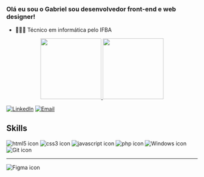 ### Olá eu sou o Gabriel sou desenvolvedor front-end e web designer!

- 👨🏽‍💻 Técnico em informática pelo IFBA

<div align="center">
  <a href="https://github.com/GabrielVieira14">
  <img height="160em" src="https://github-readme-stats.vercel.app/api?username=GabrielVieira14&show_icons=true&theme=radical&include_all_commits=true&count_private=true"/>

  <img height="160em" src="https://github-readme-stats.vercel.app/api/top-langs/?username=GabrielVieira14&layout=compact&langs_count=7&theme=radical"/>
</div>

<div>

 [![LinkedIn](https://img.shields.io/badge/LinkedIn-0077B5?style=for-the-badge&logo=linkedin&logoColor=white)](www.linkedin.com/in/gabrielvieira0) 
 [![Email](	https://img.shields.io/badge/Gmail-D14836?style=for-the-badge&logo=gmail&logoColor=white)](gabrielvieora14.gv@gmail.com)

</div>


## Skills

<div style="display: inline_block">
  <img align="center" alt="html5 icon" src="https://img.shields.io/badge/HTML-F03333?style=for-the-badge&logo=html5&logoColor=white"/> <img align="center" alt="css3 icon" src="https://img.shields.io/badge/CSS-004CE8?style=for-the-badge&logo=css3&logoColor=white"/> <img align="center" alt="javascript icon" src="https://img.shields.io/badge/JavaScript-FFC700?style=for-the-badge&logo=javascript&logoColor=black"/>
  <img align="center" alt="php icon" src="https://img.shields.io/badge/php-484C89?style=for-the-badge&logo=php&logoColor=white"/> <img align="center" alt="Windows icon" src="https://img.shields.io/badge/Windows-0078D6?style=for-the-badge&logo=windows&logoColor=white"/> <img align="center" alt="Git icon" src="https://img.shields.io/badge/Git-F05113?style=for-the-badge&logo=git&logoColor=white"/>
<hr/>
  <img align="center" alt="Figma icon" src="https://img.shields.io/badge/Figma-0C9A48?style=for-the-badge&logo=figma&logoColor=white"/> 


 
